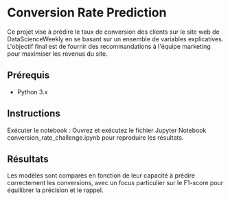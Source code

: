 # Conversion Rate Prediction

Ce projet vise à prédire le taux de conversion des clients sur le site web de DataScienceWeekly en se basant sur un ensemble de variables explicatives. L'objectif final est de fournir des recommandations à l'équipe marketing pour maximiser les revenus du site.

## Prérequis

- Python 3.x

## Instructions

Exécuter le notebook :
Ouvrez et exécutez le fichier Jupyter Notebook conversion_rate_challenge.ipynb pour reproduire les résultats.

## Résultats

Les modèles sont comparés en fonction de leur capacité à prédire correctement les conversions, avec un focus particulier sur le F1-score pour équilibrer la précision et le rappel.